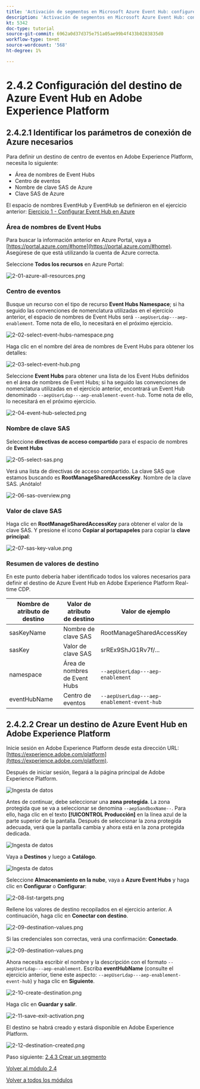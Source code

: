 ```yaml
---
title: 'Activación de segmentos en Microsoft Azure Event Hub: configure el destino RTCDP del centro de eventos en Adobe Experience Platform'
description: 'Activación de segmentos en Microsoft Azure Event Hub: configure el destino RTCDP del centro de eventos en Adobe Experience Platform'
kt: 5342
doc-type: tutorial
source-git-commit: 6962a0d37d375e751a05ae99b4f433b0283835d0
workflow-type: tm+mt
source-wordcount: '568'
ht-degree: 1%

---
```


# 2.4.2 Configuración del destino de Azure Event Hub en Adobe Experience Platform

## 2.4.2.1 Identificar los parámetros de conexión de Azure necesarios

Para definir un destino de centro de eventos en Adobe Experience Platform, necesita lo siguiente:

- Área de nombres de Event Hubs
- Centro de eventos
- Nombre de clave SAS de Azure
- Clave SAS de Azure

El espacio de nombres EventHub y EventHub se definieron en el ejercicio anterior: [Ejercicio 1 - Configurar Event Hub en Azure](./ex1.md)

### Área de nombres de Event Hubs

Para buscar la información anterior en Azure Portal, vaya a [https://portal.azure.com/#home](https://portal.azure.com/#home). Asegúrese de que está utilizando la cuenta de Azure correcta.

Seleccione **Todos los recursos** en Azure Portal:

![2-01-azure-all-resources.png](./images/2-01-azure-all-resources.png)

### Centro de eventos

Busque un recurso con el tipo de recurso **Event Hubs Namespace**; si ha seguido las convenciones de nomenclatura utilizadas en el ejercicio anterior, el espacio de nombres de Event Hubs será `--aepUserLdap---aep-enablement`. Tome nota de ello, lo necesitará en el próximo ejercicio.

![2-02-select-event-hubs-namespace.png](./images/2-02-select-event-hubs-namespace.png)

Haga clic en el nombre del área de nombres de Event Hubs para obtener los detalles:

![2-03-select-event-hub.png](./images/2-03-select-event-hub.png)

Seleccione **Event Hubs** para obtener una lista de los Event Hubs definidos en el área de nombres de Event Hubs; si ha seguido las convenciones de nomenclatura utilizadas en el ejercicio anterior, encontrará un Event Hub denominado `--aepUserLdap---aep-enablement-event-hub`. Tome nota de ello, lo necesitará en el próximo ejercicio.

![2-04-event-hub-selected.png](./images/2-04-event-hub-selected.png)

### Nombre de clave SAS

Seleccione **directivas de acceso compartido** para el espacio de nombres de **Event Hubs**

![2-05-select-sas.png](./images/2-05-select-sas.png)

Verá una lista de directivas de acceso compartido. La clave SAS que estamos buscando es **RootManageSharedAccessKey**. Nombre de la clave SAS. ¡Anótalo!

![2-06-sas-overview.png](./images/2-06-sas-overview.png)

### Valor de clave SAS

Haga clic en **RootManageSharedAccessKey** para obtener el valor de la clave SAS. Y presione el icono **Copiar al portapapeles** para copiar la **clave principal**:

![2-07-sas-key-value.png](./images/2-07-sas-key-value.png)

### Resumen de valores de destino

En este punto debería haber identificado todos los valores necesarios para definir el destino de Azure Event Hub en Adobe Experience Platform Real-time CDP.

| Nombre de atributo de destino | Valor de atributo de destino | Valor de ejemplo |
|---|---|---|
| sasKeyName | Nombre de clave SAS | RootManageSharedAccessKey |
| sasKey | Valor de clave SAS | srREx9ShJG1Rv7f/... |
| namespace | Área de nombres de Event Hubs | `--aepUserLdap---aep-enablement` |
| eventHubName | Centro de eventos | `--aepUserLdap---aep-enablement-event-hub` |

## 2.4.2.2 Crear un destino de Azure Event Hub en Adobe Experience Platform

Inicie sesión en Adobe Experience Platform desde esta dirección URL: [https://experience.adobe.com/platform](https://experience.adobe.com/platform).

Después de iniciar sesión, llegará a la página principal de Adobe Experience Platform.

![Ingesta de datos](./../../../modules/datacollection/module1.2/images/home.png)

Antes de continuar, debe seleccionar una **zona protegida**. La zona protegida que se va a seleccionar se denomina ``--aepSandboxName--``. Para ello, haga clic en el texto **[!UICONTROL Producción]** en la línea azul de la parte superior de la pantalla. Después de seleccionar la zona protegida adecuada, verá que la pantalla cambia y ahora está en la zona protegida dedicada.

![Ingesta de datos](./../../../modules/datacollection/module1.2/images/sb1.png)

Vaya a **Destinos** y luego a **Catálogo**.

![Ingesta de datos](./images/sb2a.png)

Seleccione **Almacenamiento en la nube**, vaya a **Azure Event Hubs** y haga clic en **Configurar** o **Configurar**:

![2-08-list-targets.png](./images/2-08-list-destinations.png)

Rellene los valores de destino recopilados en el ejercicio anterior. A continuación, haga clic en **Conectar con destino**.

![2-09-destination-values.png](./images/2-09-destination-values.png)

Si las credenciales son correctas, verá una confirmación: **Conectado**.

![2-09-destination-values.png](./images/2-09-destination-valuesa.png)

Ahora necesita escribir el nombre y la descripción con el formato `--aepUserLdap---aep-enablement`. Escriba **eventHubName** (consulte el ejercicio anterior, tiene este aspecto: `--aepUserLdap---aep-enablement-event-hub`) y haga clic en **Siguiente**.

![2-10-create-destination.png](./images/2-10-create-destination.png)

Haga clic en **Guardar y salir**.

![2-11-save-exit-activation.png](./images/2-11-save-exit-activation.png)

El destino se habrá creado y estará disponible en Adobe Experience Platform.

![2-12-destination-created.png](./images/2-12-destination-created.png)

Paso siguiente: [2.4.3 Crear un segmento](./ex3.md)

[Volver al módulo 2.4](./segment-activation-microsoft-azure-eventhub.md)

[Volver a todos los módulos](./../../../overview.md)
